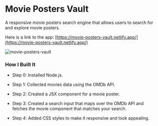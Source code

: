 # Movie Posters Vault

A responsive movie posters search engine that allows users to search for and explore movie posters.

Here is a link to the app: [https://movie-posters-vault.netlify.app/](https://movie-posters-vault.netlify.app/)

![movie-posters-vault](https://github.com/essey1/movie-posters-vault/assets/111381905/ba29f962-d22d-48d6-a704-63ec79c796a9)

### How I Built It

- Step 0: Installed Node.js.

- Step 1: Collected movies data using the OMDb API.

- Step 2: Created a JSX component for a movie poster.

- Step 3: Created a search input that maps over the OMDb API and fetches the movie component that matches your search.

- Step 4: Added CSS styles to make it responsive and look appealing.
